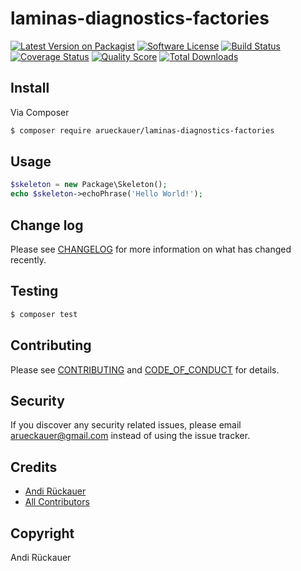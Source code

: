 # laminas-diagnostics-factories

[![Latest Version on Packagist][ico-version]][link-packagist]
[![Software License][ico-license]](LICENSE)
[![Build Status][ico-travis]][link-travis]
[![Coverage Status][ico-scrutinizer]][link-scrutinizer]
[![Quality Score][ico-code-quality]][link-code-quality]
[![Total Downloads][ico-downloads]][link-downloads]

## Install

Via Composer

``` bash
$ composer require arueckauer/laminas-diagnostics-factories
```

## Usage

``` php
$skeleton = new Package\Skeleton();
echo $skeleton->echoPhrase('Hello World!');
```

## Change log

Please see [CHANGELOG](CHANGELOG.md) for more information on what has changed recently.

## Testing

``` bash
$ composer test
```

## Contributing

Please see [CONTRIBUTING](doc/CONTRIBUTING.md) and [CODE_OF_CONDUCT](doc/CODE_OF_CONDUCT.md) for details.

## Security

If you discover any security related issues, please email arueckauer@gmail.com instead of using the issue tracker.

## Credits

- [Andi Rückauer][link-author]
- [All Contributors][link-contributors]

## Copyright

Andi Rückauer

[ico-version]: https://img.shields.io/packagist/v/arueckauer/laminas-diagnostics-factories.svg?style=flat-square
[ico-license]: https://img.shields.io/badge/license-BSD3-brightgreen.svg?style=flat-square
[ico-travis]: https://img.shields.io/travis/arueckauer/laminas-diagnostics-factories/master.svg?style=flat-square
[ico-scrutinizer]: https://img.shields.io/scrutinizer/coverage/g/arueckauer/laminas-diagnostics-factories.svg?style=flat-square
[ico-code-quality]: https://img.shields.io/scrutinizer/g/arueckauer/laminas-diagnostics-factories.svg?style=flat-square
[ico-downloads]: https://img.shields.io/packagist/dt/arueckauer/laminas-diagnostics-factories.svg?style=flat-square

[link-packagist]: https://packagist.org/packages/arueckauer/laminas-diagnostics-factories
[link-travis]: https://travis-ci.org/arueckauer/laminas-diagnostics-factories
[link-scrutinizer]: https://scrutinizer-ci.com/g/arueckauer/laminas-diagnostics-factories/code-structure
[link-code-quality]: https://scrutinizer-ci.com/g/arueckauer/laminas-diagnostics-factories
[link-downloads]: https://packagist.org/packages/arueckauer/laminas-diagnostics-factories
[link-author]: https://github.com/arueckauer
[link-contributors]: ../../contributors

